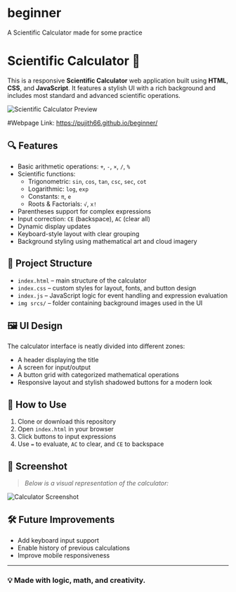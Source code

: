 # beginner
A Scientific Calculator made for some practice
# Scientific Calculator 🧮

This is a responsive **Scientific Calculator** web application built using **HTML**, **CSS**, and **JavaScript**. It features a stylish UI with a rich background and includes most standard and advanced scientific operations.

![Scientific Calculator Preview](./340a75bc-a47e-47f0-b282-b9be56f23b4b.png)

#Webpage Link:
https://pujith66.github.io/beginner/

## 🔍 Features

- Basic arithmetic operations: `+`, `-`, `×`, `/`, `%`
- Scientific functions:
  - Trigonometric: `sin`, `cos`, `tan`, `csc`, `sec`, `cot`
  - Logarithmic: `log`, `exp`
  - Constants: `π`, `e`
  - Roots & Factorials: `√`, `x!`
- Parentheses support for complex expressions
- Input correction: `CE` (backspace), `AC` (clear all)
- Dynamic display updates
- Keyboard-style layout with clear grouping
- Background styling using mathematical art and cloud imagery

## 📁 Project Structure

- `index.html` – main structure of the calculator
- `index.css` – custom styles for layout, fonts, and button design
- `index.js` – JavaScript logic for event handling and expression evaluation
- `img srcs/` – folder containing background images used in the UI

## 🖼️ UI Design

The calculator interface is neatly divided into different zones:
- A header displaying the title
- A screen for input/output
- A button grid with categorized mathematical operations
- Responsive layout and stylish shadowed buttons for a modern look

## 🚀 How to Use

1. Clone or download this repository
2. Open `index.html` in your browser
3. Click buttons to input expressions
4. Use `=` to evaluate, `AC` to clear, and `CE` to backspace

## 📸 Screenshot

> _Below is a visual representation of the calculator:_

![Calculator Screenshot](./340a75bc-a47e-47f0-b282-b9be56f23b4b.png)

## 🛠️ Future Improvements

- Add keyboard input support
- Enable history of previous calculations
- Improve mobile responsiveness

---

### 💡 Made with logic, math, and creativity.

